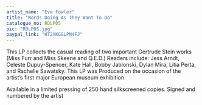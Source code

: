 ```yaml
---
artist_name: "Eve Fowler"
title: "Words Doing As They Want To Do"
catalogue_no: RDLP05
pic: "RDLP05.jpg"
paypal_link: "HT2XKGGLPN4FJ"
---
```

This LP collects the casual reading of two important Gertrude Stein works (Miss Furr and Miss Skeene and Q.E.D.) Readers include: Jess Arndt, Celeste Dupuy-Spencer, Kate Hall, Bobby Jablonski, Dylan Mira, Litia Perta, and Rachelle Sawatsky. This LP was Produced on the occasion of the artist’s first major European museum exhibition

Available in a limited pressing of 250 hand silkscreened copies. Signed and numbered by the artist 
